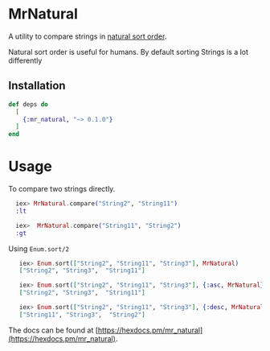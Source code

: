# MrNatural

A utility to compare strings in [natural sort order](https://en.wikipedia.org/wiki/Natural_sort_order).

Natural sort order is useful for humans. By default sorting Strings is a lot differently

## Installation

```elixir
def deps do
  [
    {:mr_natural, "~> 0.1.0"}
  ]
end
```

# Usage

To compare two strings directly.

```elixir
  iex> MrNatural.compare("String2", "String11")
  :lt

  iex>  MrNatural.compare("String11", "String2")
  :gt
```

Using `Enum.sort/2`

```elixir
   iex> Enum.sort(["String2", "String11", "String3"], MrNatural)
   ["String2", "String3",  "String11"]

   iex> Enum.sort(["String2", "String11", "String3"], {:asc, MrNatural})
   ["String2", "String3",  "String11"]

   iex> Enum.sort(["String2", "String11", "String3"], {:desc, MrNatural})
   ["String11", "String3",  "String2"]
```


The docs can be found at [https://hexdocs.pm/mr_natural](https://hexdocs.pm/mr_natural).

